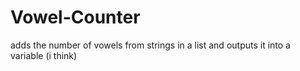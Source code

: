 # Vowel-Counter
adds the number of vowels from strings in a list and outputs it into a variable (i think)
